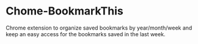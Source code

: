 # Chome-BookmarkThis

Chrome extension to organize saved bookmarks by year/month/week and keep an easy access for the bookmarks saved in the last week.
